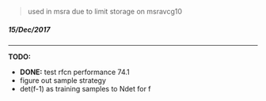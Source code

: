> used in msra due to limit storage on msravcg10
##### 15/Dec/2017
---
**TODO:** 
* **DONE:** test rfcn performance 74.1
* figure out sample strategy
* det(f-1) as training samples to Ndet for f
